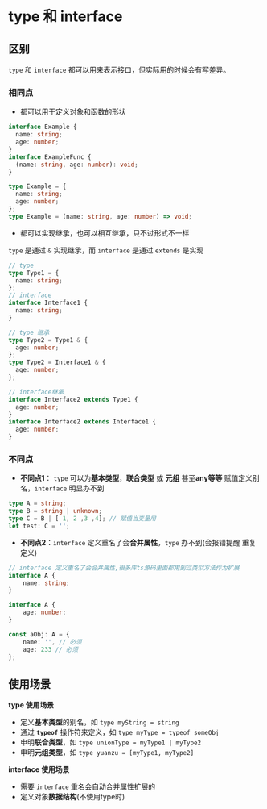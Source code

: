 # type 和 interface

## 区别
 `type` 和 `interface` 都可以用来表示接口，但实际用的时候会有写差异。
### 相同点
- 都可以用于定义对象和函数的形状
```ts
interface Example {
  name: string;
  age: number;
}
interface ExampleFunc {
  (name: string, age: number): void;
}

type Example = {
  name: string;
  age: number;
};
type Example = (name: string, age: number) => void;
```
- 都可以实现继承，也可以相互继承，只不过形式不一样

`type` 是通过 `&` 实现继承，而 `interface` 是通过 `extends` 是实现
```ts
// type
type Type1 = {
  name: string;
};
// interface
interface Interface1 {
  name: string;
}

// type 继承
type Type2 = Type1 & {
  age: number;
};
type Type2 = Interface1 & {
  age: number;
};

// interface继承
interface Interface2 extends Type1 {
  age: number;
}
interface Interface2 extends Interface1 {
  age: number;
}
```

### 不同点

- **不同点1**： `type` 可以为**基本类型**，**联合类型** 或 **元组** 甚至**any等等** 赋值定义别名，`interface` 明显办不到

```ts
type A = string;
type B = string | unknown;
type C = B | [ 1, 2 ,3 ,4]; // 赋值当变量用
let test: C = '';

```
- **不同点2**：`interface` 定义重名了会**合并属性**，`type` 办不到(会报错提醒 重复定义)

```ts
// interface 定义重名了会合并属性,很多库ts源码里面都用到过类似方法作为扩展
interface A {
    name: string;
}

interface A {
    age: number;
}

const aObj: A = {
    name: '', // 必须
    age: 233 // 必须
};
```

## 使用场景

**type 使用场景**
- 定义**基本类型**的别名，如 `type myString = string`
- 通过 **`typeof`** 操作符来定义，如 `type myType = typeof someObj`
- 申明**联合类型**，如 `type unionType = myType1 | myType2`
- 申明**元组类型**，如 `type yuanzu = [myType1, myType2]`

**interface 使用场景**
- 需要 `interface` 重名会自动合并属性扩展的
- 定义对象**数据结构**(不使用type时)

